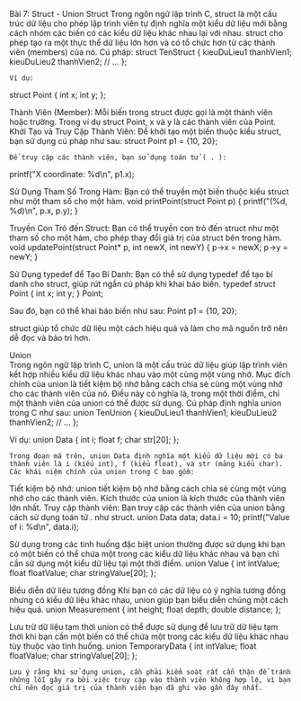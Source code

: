 Bài 7: Struct - Union
Struct
Trong ngôn ngữ lập trình C, struct là một cấu trúc dữ liệu cho phép lập trình viên tự định nghĩa một kiểu dữ liệu mới bằng cách nhóm các biến có các kiểu dữ liệu khác nhau lại với nhau. struct cho phép tạo ra một thực thể dữ liệu lớn hơn và có tổ chức hơn từ các thành viên (members) của nó.
	Cú pháp:
struct TenStruct {
    kieuDuLieu1 thanhVien1;
    kieuDuLieu2 thanhVien2;
    // ...
};


	Ví dụ:
struct Point {
    int x;
    int y;
};




Thành Viên (Member): Mỗi biến trong struct được gọi là một thành viên hoặc trường. Trong ví dụ struct Point, x và y là các thành viên của Point.
Khởi Tạo và Truy Cập Thành Viên:
	Để khởi tạo một biến thuộc kiểu struct, bạn sử dụng cú pháp như sau:
struct Point p1 = {10, 20};

	Để truy cập các thành viên, bạn sử dụng toán tử ( . ):
printf("X coordinate: %d\n", p1.x);


Sử Dụng Tham Số Trong Hàm:
	Bạn có thể truyền một biến thuộc kiểu struct như một tham số cho một hàm.
void printPoint(struct Point p) {
    printf("(%d, %d)\n", p.x, p.y);
}




Truyền Con Trỏ đến Struct:
Bạn có thể truyền con trỏ đến struct như một tham số cho một hàm, cho phép thay đổi giá trị của struct bên trong hàm.
void updatePoint(struct Point* p, int newX, int newY) {
    p->x = newX;
    p->y = newY;
}


Sử Dụng typedef để Tạo Bí Danh:
Bạn có thể sử dụng typedef để tạo bí danh cho struct, giúp rút ngắn cú pháp khi khai báo biến.
typedef struct Point {
    int x;
    int y;
} Point;



Sau đó, bạn có thể khai báo biến như sau:
Point p1 = {10, 20};


struct giúp tổ chức dữ liệu một cách hiệu quả và làm cho mã nguồn trở nên dễ đọc và bảo trì hơn.

Union	
Trong ngôn ngữ lập trình C, union là một cấu trúc dữ liệu giúp lập trình viên kết hợp nhiều kiểu dữ liệu khác nhau vào một cùng một vùng nhớ. Mục đích chính của union là tiết kiệm bộ nhớ bằng cách chia sẻ cùng một vùng nhớ cho các thành viên của nó. Điều này có nghĩa là, trong một thời điểm, chỉ một thành viên của union có thể được sử dụng.
Cú pháp định nghĩa union trong C như sau:
union TenUnion {
    kieuDuLieu1 thanhVien1;
    kieuDuLieu2 thanhVien2;
    // ...
};




Ví dụ:
union Data {
    int i;
    float f;
    char str[20];
};




	Trong đoạn mã trên, union Data định nghĩa một kiểu dữ liệu mới có ba thành viên là i (kiểu int), f (kiểu float), và str (mảng kiểu char).
	Các khái niệm chính của union trong C bao gồm:
Tiết kiệm bộ nhớ:
union tiết kiệm bộ nhớ bằng cách chia sẻ cùng một vùng nhớ cho các thành viên. Kích thước của union là kích thước của thành viên lớn nhất.
Truy cập thành viên:
Bạn truy cập các thành viên của union bằng cách sử dụng toán tử . như struct.
union Data data;
data.i = 10;
printf("Value of i: %d\n", data.i);


Sử dụng trong các tình huống đặc biệt
	union thường được sử dụng khi bạn có một biến có thể chứa một trong các kiểu dữ liệu khác nhau và bạn chỉ cần sử dụng một kiểu dữ liệu tại một thời điểm.
union Value {
    int intValue;
    float floatValue;
    char stringValue[20];
};


Biểu diễn dữ liệu tương đồng
	Khi bạn có các dữ liệu có ý nghĩa tương đồng nhưng có kiểu dữ liệu khác nhau, union giúp bạn biểu diễn chúng một cách hiệu quả.
union Measurement {
    int height;
    float depth;
    double distance;
};




Lưu trữ dữ liệu tạm thời
	union có thể được sử dụng để lưu trữ dữ liệu tạm thời khi bạn cần một biến có thể chứa một trong các kiểu dữ liệu khác nhau tùy thuộc vào tình huống.
union TemporaryData {
    int intValue;
    float floatValue;
    char stringValue[20];
};


	Lưu ý rằng khi sử dụng union, cần phải kiểm soát rất cẩn thận để tránh những lỗi gây ra bởi việc truy cập vào thành viên không hợp lệ, vì bạn chỉ nên đọc giá trị của thành viên bạn đã ghi vào gần đây nhất.
